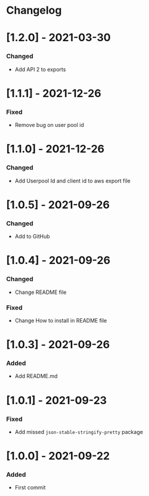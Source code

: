 # Changelog

# [1.2.0] - 2021-03-30

### Changed

- Add API 2 to exports

# [1.1.1] - 2021-12-26

### Fixed

- Remove bug on user pool id

# [1.1.0] - 2021-12-26

### Changed

- Add Userpool Id and client id to aws export file

# [1.0.5] - 2021-09-26

### Changed

- Add to GitHub

# [1.0.4] - 2021-09-26

### Changed

- Change README file

### Fixed

- Change How to install in README file

# [1.0.3] - 2021-09-26

### Added

- Add README.md

# [1.0.1] - 2021-09-23

### Fixed

- Add missed `json-stable-stringify-pretty` package 

# [1.0.0] - 2021-09-22

### Added

- First commit
